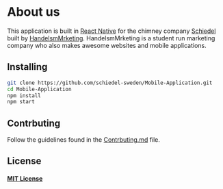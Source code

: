 # About us
This application is built in [React Native](https://facebook.github.io/react-native/)
for the chimney company [Schiedel](https://www.schiedel.com/se/) built by
[HandelsmMrketing](http://www.handelsmarketing.se/). HandelsmMrketing is a
student run marketing company who also makes awesome websites and mobile
applications.

## Installing

```BASH
git clone https://github.com/schiedel-sweden/Mobile-Application.git
cd Mobile-Application
npm install
npm start
```

## Contrbuting
Follow the guidelines found in the [Contrbuting.md](https://github.com/schiedel-sweden/Mobile-Application/blob/master/CONTRIBUTING.md) file.

## License
#### [MIT License](https://mitlicense.org/)
